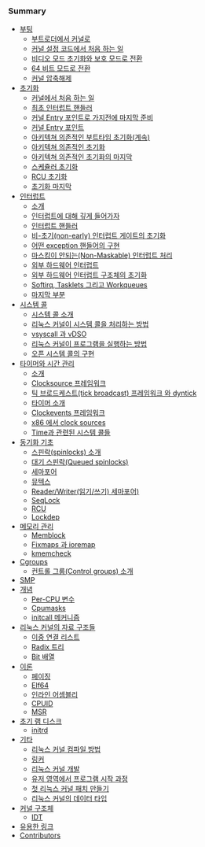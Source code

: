 ### Summary

* [부팅](Booting/README.md)
    * [부트로더에서 커널로](Booting/linux-bootstrap-1.md)
    * [커널 설정 코드에서 처음 하는 일](Booting/linux-bootstrap-2.md)
    * [비디오 모드 초기화와 보호 모드로 전환](Booting/linux-bootstrap-3.md)
    * [64 비트 모드로 전환](Booting/linux-bootstrap-4.md)
    * [커널 압축해제](Booting/linux-bootstrap-5.md)
* [초기화](Initialization/README.md)
    * [커널에서 처음 하는 일](Initialization/linux-initialization-1.md)
    * [최초 인터럽트 핸들러](Initialization/linux-initialization-2.md)
    * [커널 Entry 포인트로 가지전에 마지막 준비](Initialization/linux-initialization-3.md)
    * [커널 Entry 포인트](Initialization/linux-initialization-4.md)
    * [아키텍쳐 의존적인 부트타임 초기화(계속)](Initialization/linux-initialization-5.md)
    * [아키텍쳐 의존적인 초기화](Initialization/linux-initialization-6.md)
    * [아키텍쳐 의존적인 초기화의 마지막](Initialization/linux-initialization-7.md)
    * [스케쥴러 초기화](Initialization/linux-initialization-8.md)
    * [RCU 초기화](Initialization/linux-initialization-9.md)
    * [초기화 마지막](Initialization/linux-initialization-10.md)
* [인터럽트](interrupts/README.md)
    * [소개](interrupts/interrupts-1.md)
    * [인터럽트에 대해 깊게 들어가자](interrupts/interrupts-2.md)
    * [인터럽트 핸들러](interrupts/interrupts-3.md)
    * [비-초기(non-early) 인터럽트 게이트의 초기화](interrupts/interrupts-4.md)
    * [어떤 exception 핸들어의 구현](interrupts/interrupts-5.md)
    * [마스킹이 안되는(Non-Maskable) 인터럽트 처리](interrupts/interrupts-6.md)
    * [외부 하드웨어 인터럽트](interrupts/interrupts-7.md)
    * [외부 하드웨어 인터럽트 구조체의 초기화](interrupts/interrupts-8.md)
    * [Softirq, Tasklets 그리고 Workqueues](interrupts/interrupts-9.md)
    * [마지막 부분](interrupts/interrupts-10.md)
* [시스템 콜](SysCall/README.md)
    * [시스템 콜 소개](SysCall/syscall-1.md)
    * [리눅스 커널이 시스템 콜을 처리하는 방법](SysCall/syscall-2.md)
    * [vsyscall 과 vDSO](SysCall/syscall-3.md)
    * [리눅스 커널이 프로그램을 실행하는 방법](SysCall/syscall-4.md)
    * [오픈 시스템 콜의 구현](SysCall/syscall-5.md)
* [타이머와 시간 관리](Timers/README.md)
    * [소개](Timers/timers-1.md)
    * [Clocksource 프레임워크](Timers/timers-2.md)
    * [틱 브로드케스트(tick broadcast) 프레임워크 와 dyntick](Timers/timers-3.md)
    * [타이머 소개](Timers/timers-4.md)
    * [Clockevents 프레임워크](Timers/timers-5.md)
    * [x86 에서 clock sources](Timers/timers-6.md)
    * [Time과 관련된 시스템 콜들](Timers/timers-7.md)
* [동기화 기초](SyncPrim/README.md)
    * [스핀락(spinlocks) 소개](SyncPrim/sync-1.md)
    * [대기 스핀락(Queued spinlocks)](SyncPrim/sync-2.md)
    * [세마포어](SyncPrim/sync-3.md)
    * [뮤텍스](SyncPrim/sync-4.md)
    * [Reader/Writer(읽기/쓰기) 세마포어)](SyncPrim/sync-5.md)
    * [SeqLock](SyncPrim/sync-6.md)
    * [RCU]()
    * [Lockdep]()
* [메모리 관리](mm/README.md)
    * [Memblock](mm/linux-mm-1.md)
    * [Fixmaps 과 ioremap](mm/linux-mm-2.md)
    * [kmemcheck](mm/linux-mm-3.md)
* [Cgroups](Cgroups/README.md)
    * [컨트롤 그룹(Control groups) 소개](Cgroups/cgroups1.md)
* [SMP]()
* [개념](Concepts/README.md)
    * [Per-CPU 변수](Concepts/per-cpu.md)
    * [Cpumasks](Concepts/cpumask.md)
    * [initcall 메커니즘](Concepts/initcall.md)
* [리눅스 커널의 자료 구조들](DataStructures/README.md)
    * [이중 연결 리스트](DataStructures/dlist.md)
    * [Radix 트리](DataStructures/radix-tree.md)
    * [Bit 배열](DataStructures/bitmap.md)
* [이론](Theory/README.md)
    * [페이징](Theory/Paging.md)
    * [Elf64](Theory/ELF.md)
    * [인라인 어셈블리](Theory/asm.md)
    * [CPUID]()
    * [MSR]()
* [초기 램 디스크]()
   * [initrd]()
* [기타](Misc/README.md)
    * [리눅스 커널 컴파일 방법](Misc/how_kernel_compiled.md)
    * [링커](Misc/linkers.md)
    * [리눅스 커널 개발](Misc/contribute.md)
    * [유저 영역에서 프로그램 시작 과정](Misc/program_startup.md)
    * [첫 리눅스 커널 패치 만들기]()
    * [리눅스 커널의 데이터 타입]()
* [커널 구조체](KernelStructures/README.md)
    * [IDT](KernelStructures/idt.md)    
* [유용한 링크](LINKS.md)
* [Contributors](contributors.md)
